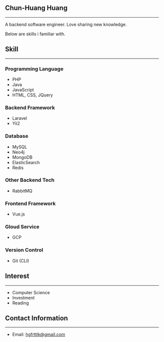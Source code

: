 

## Chun-Huang Huang
---
A backend software engineer. Love sharing new knowledge.

Below are skills i familiar with.

## Skill
---
### Programming Language
* PHP
* Java
* JavaScript
* HTML, CSS, JQuery

### Backend Framework
* Laravel
* Yii2

### Database
* MySQL
* Neo4j
* MongoDB
* ElasticSearch
* Redis

### Other Backend Tech
* RabbitMQ

### Frontend Framework
* Vue.js

### Gloud Service
* GCP

### Version Control
* Git (CLI)

## Interest
---
* Computer Science
* Investment
* Reading

## Contact Information
---
* Email: hgfrttlk@gmail.com

